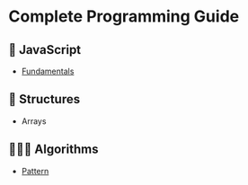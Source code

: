 # Complete Programming Guide

## 🥋 JavaScript
- [Fundamentals](Chapter-01-Fundamentals)

## 🧩 Structures
- Arrays

## 👨🏻‍💻 Algorithms
- [Pattern](Chapter-00-Pattern-and-Basics)
